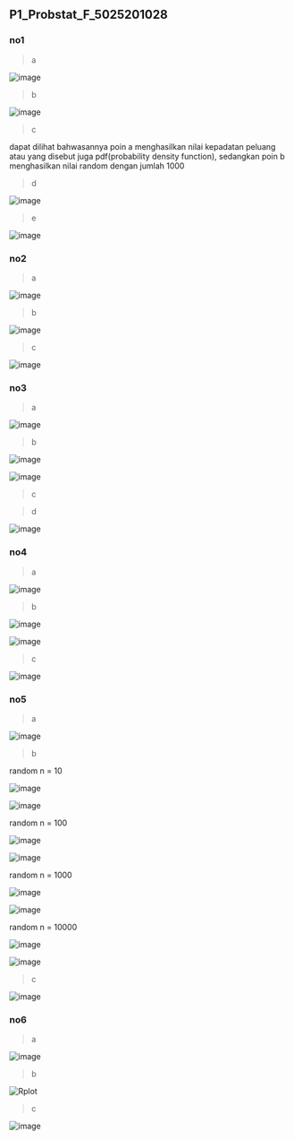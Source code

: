 ## P1_Probstat_F_5025201028

### no1
>a

![image](https://user-images.githubusercontent.com/90663373/162557277-62ee7e63-06eb-437a-8e14-b220e00cba08.png)

>b 

![image](https://user-images.githubusercontent.com/90663373/162581625-441ea4cc-1b66-45b3-80ae-9c10dd25ea39.png)

>c

dapat dilihat bahwasannya poin a menghasilkan nilai kepadatan peluang atau yang disebut juga pdf(probability density function), sedangkan poin b menghasilkan nilai random dengan jumlah 1000

>d

![image](https://user-images.githubusercontent.com/90663373/162555639-2dcfa0c2-d5df-4077-b0b4-1a4728e370fb.png)

>e

![image](https://user-images.githubusercontent.com/90663373/162557603-0d4fb0b7-d200-4704-9844-00b88423007b.png)

### no2
>a

![image](https://user-images.githubusercontent.com/90663373/162555736-cc5f2dfa-0364-4fc5-985b-dfb9d2abc52e.png)

>b

![image](https://user-images.githubusercontent.com/90663373/162555773-ac81a97d-e1cc-442d-8722-bb476cf016f9.png)

>c

![image](https://user-images.githubusercontent.com/90663373/162557696-f8e0c3ee-27b6-4d41-971d-ed7edeb2b6e7.png)

### no3
>a

![image](https://user-images.githubusercontent.com/90663373/162555905-046d2d94-5889-4c42-968f-2f74588f3902.png)

>b

![image](https://user-images.githubusercontent.com/90663373/162555964-8e248836-9db7-4dc7-a872-d619af69280a.png)

![image](https://user-images.githubusercontent.com/90663373/162555947-06d4d477-4e45-4e6d-8ba2-1e206d548e7e.png)

>c

>d

![image](https://user-images.githubusercontent.com/90663373/162557763-38dea509-265b-46b3-bd2c-895407dd5542.png)



### no4
>a

![image](https://user-images.githubusercontent.com/90663373/162556103-c1412250-edd5-4ffe-8b4e-b849c2bb4557.png)

>b

![image](https://user-images.githubusercontent.com/90663373/162556119-fa69dc8c-f364-4916-89c5-1ab3c5cb004d.png)

![image](https://user-images.githubusercontent.com/90663373/162556134-65ef56ec-09dc-4438-8849-152765fd90c1.png)

>c

![image](https://user-images.githubusercontent.com/90663373/162557857-e6b217e7-bcde-4f94-8565-a74f44ad9262.png)


### no5
>a

![image](https://user-images.githubusercontent.com/90663373/162556224-dfc34549-2bad-4daa-b950-e7e1660018aa.png)

>b

random n = 10

![image](https://user-images.githubusercontent.com/90663373/162556258-82f4dcc4-491e-460c-8311-def07d41bceb.png)

![image](https://user-images.githubusercontent.com/90663373/162556263-4f498737-6ced-49d4-828a-42b21111f720.png)

random n = 100

![image](https://user-images.githubusercontent.com/90663373/162556282-cc505de4-c8bd-4b0d-b4af-b00045654f83.png)

![image](https://user-images.githubusercontent.com/90663373/162556288-de6a4b90-82c4-4802-8152-d1b05b8ee207.png)

random n = 1000

![image](https://user-images.githubusercontent.com/90663373/162556371-c22a9818-99de-47d6-a0a4-f67bcece44e6.png)


![image](https://user-images.githubusercontent.com/90663373/162556342-e526f6a4-c475-4ff5-a34f-257a7c2f78bc.png)

random n = 10000

![image](https://user-images.githubusercontent.com/90663373/162556406-800084d8-41d6-48d4-aec3-7669da875c83.png)


![image](https://user-images.githubusercontent.com/90663373/162556393-7abc47ae-ccd5-406b-8f2e-7c3d43be4736.png)

>c

![image](https://user-images.githubusercontent.com/90663373/162557934-e50318ff-91f0-40e1-b71b-f7a5b6c8b01d.png)

### no6

>a

![image](https://user-images.githubusercontent.com/90663373/162555319-9c387020-21b6-444b-b25c-2696c3584d0b.png)

>b

![Rplot](https://user-images.githubusercontent.com/90663373/162555221-ef420793-4f59-430b-a0fa-b443d52974b1.png)

>c

![image](https://user-images.githubusercontent.com/90663373/162557989-24dceb76-b933-463e-9360-9754a25b5506.png)




